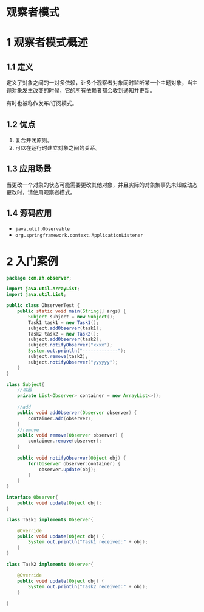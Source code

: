 # 观察者模式

# 1 观察者模式概述

## 1.1 定义

定义了对象之间的一对多依赖，让多个观察者对象同时监听某一个主题对象，当主题对象发生改变的时候，它的所有依赖者都会收到通知并更新。

有时也被称作发布/订阅模式。

## 1.2 优点

1. 复合开闭原则。
1. 可以在运行时建立对象之间的关系。

## 1.3 应用场景

当更改一个对象的状态可能需要更改其他对象，并且实际的对象集事先未知或动态更改时，请使用观察者模式。

## 1.4 源码应用

- `java.util.Observable`
- `org.springframework.context.ApplicationListener`

# 2 入门案例

```java
package com.zh.observer;

import java.util.ArrayList;
import java.util.List;

public class ObserverTest {
	public static void main(String[] args) {
		Subject subject = new Subject();
		Task1 task1 = new Task1();
		subject.addObserver(task1);
		Task2 task2 = new Task2();
		subject.addObserver(task2);
		subject.notifyObserver("xxxx");
		System.out.println("-------------");
		subject.remove(task2);
		subject.notifyObserver("yyyyyy");
	}
}

class Subject{
	//容器
	private List<Observer> container = new ArrayList<>();
	
	//add
	public void addObserver(Observer observer) {
		container.add(observer);
	}
	//remove
	public void remove(Observer observer) {
		container.remove(observer);
	}
	
	public void notifyObserver(Object obj) {
		for(Observer observer:container) {
			observer.update(obj);
		}
	}
}

interface Observer{
	public void update(Object obj);
}

class Task1 implements Observer{

	@Override
	public void update(Object obj) {
		System.out.println("Task1 received:" + obj);
	}
}

class Task2 implements Observer{

	@Override
	public void update(Object obj) {
		System.out.println("Task2 received:" + obj);
	}
	
}
```
